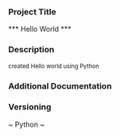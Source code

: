 
### Project Title ###
*** Hello World ***

### Description ###
<sub> created Hello world using Python

### Additional Documentation ###

### Versioning ###
 ~ Python ~ 



